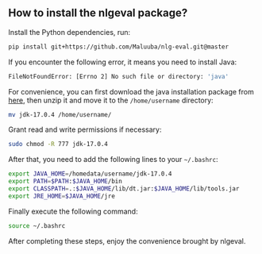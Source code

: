 ## How to install the nlgeval package?

Install the Python dependencies, run:
```bash
pip install git+https://github.com/Maluuba/nlg-eval.git@master
```

If you encounter the following error, it means you need to install Java:

```bash
FileNotFoundError: [Errno 2] No such file or directory: 'java'
```
For convenience, you can first download the java installation package from [here](https://pan.baidu.com/s/1cbt3XKhRvvxIwEwnmZGLWg?pwd=gxup), then unzip it and move it to the ```/home/username``` directory:
```bash
mv jdk-17.0.4 /home/username/
```
Grant read and write permissions if necessary:
```bash
sudo chmod -R 777 jdk-17.0.4
```
After that, you need to add the following lines to your ```~/.bashrc```:
```bash
export JAVA_HOME=/homedata/username/jdk-17.0.4
export PATH=$PATH:$JAVA_HOME/bin
export CLASSPATH=.:$JAVA_HOME/lib/dt.jar:$JAVA_HOME/lib/tools.jar
export JRE_HOME=$JAVA_HOME/jre
```
Finally execute the following command:
```bash
source ~/.bashrc
```
After completing these steps, enjoy the convenience brought by nlgeval.